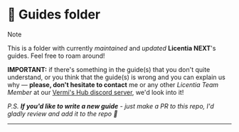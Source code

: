 # :book: Guides folder

> [!NOTE]  
> This is a folder with currently _maintained_ and _updated_ **Licentia NEXT**'s guides. Feel free to roam around!
> 
> **IMPORTANT:** if there's something in the guide(s) that you don't quite understand, or you think that the guide(s) is wrong and you can explain us why &mdash; **please, don't hesitate to contact** me or any other _Licentia Team Member_ at our [Vermi's Hub discord server](https://discord.gg/hRCYPMpX7J), we'd look into it!
>
> _P.S. **If you'd like to write a new guide** - just make a PR to this repo, I'd gladly review and add it to the repo :eyes:_
---